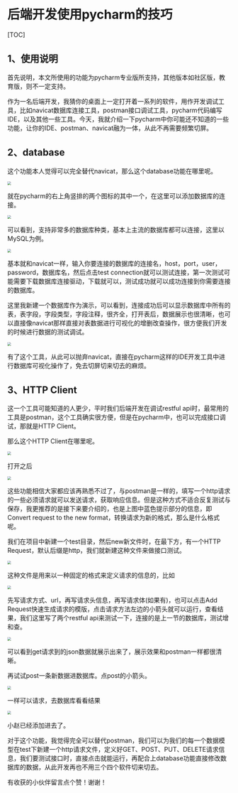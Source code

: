 # 后端开发使用pycharm的技巧

[TOC]

## 1、使用说明

首先说明，本文所使用的功能为pycharm专业版所支持，其他版本如社区版，教育版，则不一定支持。

作为一名后端开发，我猜你的桌面上一定打开着一系列的软件，用作开发调试工具，比如navicat数据库连接工具，postman接口调试工具，pycharm代码编写IDE，以及其他一些工具。今天，我就介绍一下pycharm中你可能还不知道的一些功能，让你的IDE、postman、navicat融为一体，从此不再需要频繁切屏。

## 2、database

这个功能本人觉得可以完全替代navicat，那么这个database功能在哪里呢。

<img src="/Users/luyuze/projects/blog/image/database.jpg" style="zoom:50%;" />

就在pycharm的右上角竖排的两个图标的其中一个，在这里可以添加数据库的连接。

<img src="/Users/luyuze/projects/blog/image/新建数据库连接.png" style="zoom:50%;" />

可以看到，支持非常多的数据库种类，基本上主流的数据库都可以连接，这里以MySQL为例。

<img src="/Users/luyuze/projects/blog/image/新建mysql连接.jpg" style="zoom:50%;" />

基本就和navicat一样，输入你要连接的数据库的连接名，host，port，user，password，数据库名，然后点击test connection就可以测试连接，第一次测试可能需要下载数据库连接驱动，下载就可以，测试成功就可以成功连接到你需要连接的数据库。

这里我新建一个数据库作为演示，可以看到，连接成功后可以显示数据库中所有的表，表字段，字段类型，字段注释，很齐全，打开表后，数据展示也很清晰，也可以直接像navicat那样直接对表数据进行可视化的增删改查操作，很方便我们开发的时候进行数据的测试调试。

<img src="/Users/luyuze/projects/blog/image/test_database.png" style="zoom:50%;" />

有了这个工具，从此可以抛弃navicat，直接在pycharm这样的IDE开发工具中进行数据库可视化操作了，免去切屏切来切去的麻烦。



## 3、HTTP Client

这一个工具可能知道的人更少，平时我们后端开发在调试restful api时，最常用的工具是postman，这个工具确实很方便，但是在pycharm中，也可以完成接口调试，那就是HTTP Client。

那么这个HTTP Client在哪里呢。

<img src="/Users/luyuze/projects/blog/image/http_client.png" style="zoom:50%;" />

打开之后

<img src="/Users/luyuze/projects/blog/image/httpclient界面.png" style="zoom:50%;" />

这些功能相信大家都应该再熟悉不过了，与postman是一样的，填写一个http请求的一些必须请求就可以发送请求，获取响应信息。但是这种方式不适合反复测试与保存，我更推荐的是接下来要介绍的，也是上图中蓝色提示部分的信息，即Convert request to the new format，转换请求为新的格式，那么是什么格式呢。

我们在项目中新建一个test目录，然后new新文件时，在最下方，有一个HTTP Request，默认后缀是http，我们就新建这种文件来做接口测试。

<img src="/Users/luyuze/projects/blog/image/newfile.png" style="zoom:50%;" />

这种文件是用来以一种固定的格式来定义请求的信息的，比如

<img src="/Users/luyuze/projects/blog/image/userhttp.png" style="zoom:50%;" />

先写请求方式、url，再写请求头信息，再写请求体(如果有)，也可以点击Add Request快速生成请求的模版，点击请求方法左边的小箭头就可以运行，查看结果，我们这里写了两个restful api来测试一下，连接的是上一节的数据库，测试增和查。

<img src="/Users/luyuze/projects/blog/image/result1.png" style="zoom:50%;" />

可以看到get请求到的json数据就展示出来了，展示效果和postman一样都很清晰。

再试试post一条新数据进数据库。点post的小箭头。

<img src="/Users/luyuze/projects/blog/image/result2.png" style="zoom:50%;" />

一样可以请求，去数据库看看结果

<img src="/Users/luyuze/projects/blog/image/result3.png" style="zoom:50%;" />

小赵已经添加进去了。

对于这个功能，我觉得完全可以替代postman，我们可以为我们的每一个数据模型在test下新建一个http请求文件，定义好GET、POST、PUT、DELETE请求信息，我们要测试接口时，直接点击就能运行，再配合上database功能直接修改数据库的数据，从此开发再也不用三个四个软件切来切去。

有收获的小伙伴留言点个赞！谢谢！